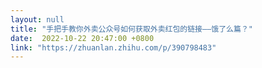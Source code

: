 ```yaml
---
layout: null
title: "手把手教你外卖公众号如何获取外卖红包的链接——饿了么篇？"
date:  2022-10-22 20:47:00 +0800
link: "https://zhuanlan.zhihu.com/p/390798483"
---
```

